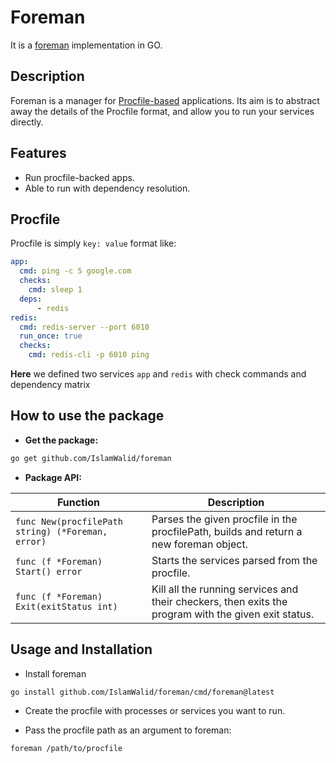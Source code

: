 # Foreman
It is a [foreman](https://github.com/ddollar/foreman) implementation in GO.

## Description
Foreman is a manager for [Procfile-based](https://en.wikipedia.org/wiki/Procfs) applications. Its aim is to abstract away the details of the Procfile format, and allow you to run your services directly.

## Features
- Run procfile-backed apps.
- Able to run with dependency resolution.

## Procfile
Procfile is simply `key: value` format like:
```yaml
app:
  cmd: ping -c 5 google.com 
  checks:
    cmd: sleep 1
  deps: 
      - redis
redis:
  cmd: redis-server --port 6010
  run_once: true
  checks:
    cmd: redis-cli -p 6010 ping
```
**Here** we defined two services `app` and `redis` with check commands and dependency matrix

## How to use the package
- **Get the package:**
```sh
go get github.com/IslamWalid/foreman
```

- **Package API:**

| Function | Description |
|----------|-------------|
| `func New(procfilePath string) (*Foreman, error)` | Parses the given procfile in the procfilePath, builds and return a new foreman object. |
| `func (f *Foreman) Start() error` | Starts the services parsed from the procfile. |
| `func (f *Foreman) Exit(exitStatus int)` | Kill all the running services and their checkers, then exits the program with the given exit status. |

## Usage and Installation
- Install foreman
```sh
go install github.com/IslamWalid/foreman/cmd/foreman@latest
```
- Create the procfile with processes or services you want to run.

- Pass the procfile path as an argument to foreman: 
```sh
foreman /path/to/procfile
```
